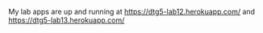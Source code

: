 My lab apps are up and running at https://dtg5-lab12.herokuapp.com/ and https://dtg5-lab13.herokuapp.com/

